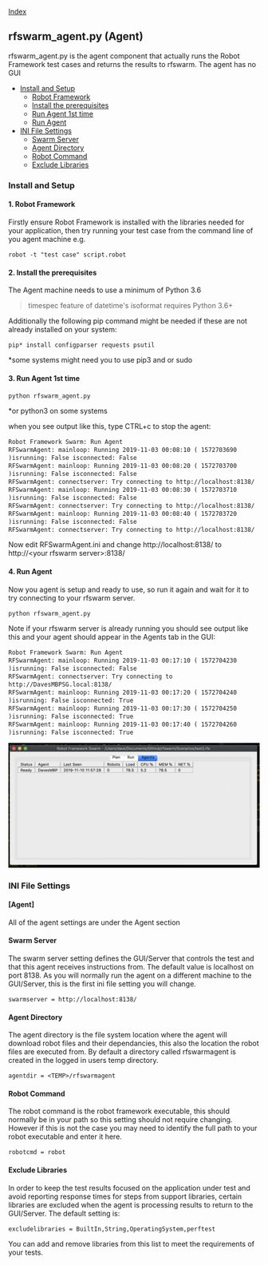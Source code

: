 
[Index](Index.md)

## rfswarm_agent.py (Agent)

rfswarm_agent.py is the agent component that actually runs the Robot Framework test cases and returns the results to rfswarm. The agent has no GUI

- [Install and Setup](#Install-and-Setup)
	- [Robot Framework](#1-Robot-Framework)
	- [Install the prerequisites](#2-Install-the-prerequisites)
	- [Run Agent 1st time](#3-Run-Agent-1st-time)
	- [Run Agent](#4-Run-Agent)
- [INI File Settings](#INI-File-Settings)
	- [Swarm Server](#Swarm-Server)
	- [Agent Directory](#Agent-Directory)
	- [Robot Command](#Robot-Command)
	- [Exclude Libraries](#Exclude-Libraries)

### Install and Setup

#### 1. Robot Framework
Firstly ensure Robot Framework is installed with the libraries needed for your application, then try running your test case from the command line of you agent machine e.g.
```
robot -t "test case" script.robot
```

#### 2. Install the prerequisites

The Agent machine needs to use a minimum of Python 3.6
> timespec feature of datetime's isoformat requires Python 3.6+

Additionally the following pip command might be needed if these are not already installed on your system:
```
pip* install configparser requests psutil
```
\*some systems might need you to use pip3 and or sudo

#### 3. Run Agent 1st time

```
python rfswarm_agent.py
```
\*or python3 on some systems

when you see output like this, type CTRL+c to stop the agent:
```
Robot Framework Swarm: Run Agent
RFSwarmAgent: mainloop: Running 2019-11-03 00:08:10 ( 1572703690 )isrunning: False isconnected: False
RFSwarmAgent: mainloop: Running 2019-11-03 00:08:20 ( 1572703700 )isrunning: False isconnected: False
RFSwarmAgent: connectserver: Try connecting to http://localhost:8138/
RFSwarmAgent: mainloop: Running 2019-11-03 00:08:30 ( 1572703710 )isrunning: False isconnected: False
RFSwarmAgent: connectserver: Try connecting to http://localhost:8138/
RFSwarmAgent: mainloop: Running 2019-11-03 00:08:40 ( 1572703720 )isrunning: False isconnected: False
RFSwarmAgent: connectserver: Try connecting to http://localhost:8138/
```

Now edit RFSwarmAgent.ini and change http://localhost:8138/ to http://\<your rfswarm server\>:8138/

#### 4. Run Agent

Now you agent is setup and ready to use, so run it again and wait for it to try connecting to your rfswarm server.
```
python rfswarm_agent.py
```

Note if your rfswarm server is already running you should see output like this and your agent should appear in the Agents tab in the GUI:
```
Robot Framework Swarm: Run Agent
RFSwarmAgent: mainloop: Running 2019-11-03 00:17:10 ( 1572704230 )isrunning: False isconnected: False
RFSwarmAgent: connectserver: Try connecting to http://DavesMBPSG.local:8138/
RFSwarmAgent: mainloop: Running 2019-11-03 00:17:20 ( 1572704240 )isrunning: False isconnected: True
RFSwarmAgent: mainloop: Running 2019-11-03 00:17:30 ( 1572704250 )isrunning: False isconnected: True
RFSwarmAgent: mainloop: Running 2019-11-03 00:17:40 ( 1572704260 )isrunning: False isconnected: True
```

![Image](Images/Agents_ready_v0.3.png "Agents Ready")

### INI File Settings

#### [Agent]
All of the agent settings are under the Agent section

#### Swarm Server
The swarm server setting defines the GUI/Server that controls the test and that this agent receives instructions from. The default value is localhost on port 8138. As you will normally run the agent on a different machine to the GUI/Server, this is the first ini file setting you will change.
```
swarmserver = http://localhost:8138/
```

#### Agent Directory
The agent directory is the file system location where the agent will download robot files and their dependancies, this also the location the robot files are executed from.
By default a directory called rfswarmagent is created in the logged in users temp directory.
```
agentdir = <TEMP>/rfswarmagent
```

#### Robot Command
The robot command is the robot framework executable, this should normally be in your path so this setting should not require changing. However if this is not the case you may need to identify the full path to your robot executable and enter it here.
```
robotcmd = robot
```

#### Exclude Libraries
In order to keep the test results focused on the application under test and avoid reporting response times for steps from support libraries, certain libraries are excluded when the agent is processing results to return to the GUI/Server. The default setting is:
```
excludelibraries = BuiltIn,String,OperatingSystem,perftest
```
You can add and remove libraries from this list to meet the requirements of your tests.
